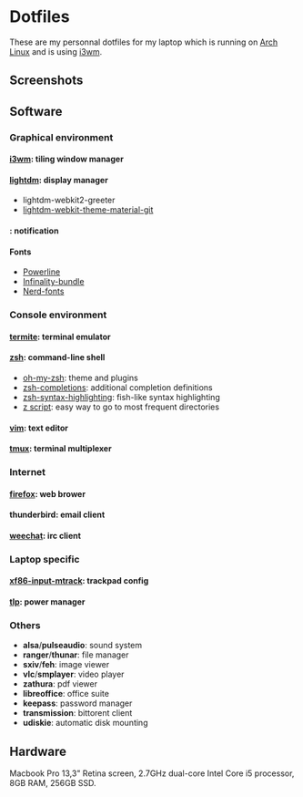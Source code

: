 # Dotfiles

These are my personnal dotfiles for my laptop which is running on [Arch Linux](https://www.archlinux.org/) and is using [i3wm](http://i3wm.org/).

## Screenshots

## Software

### Graphical environment

#### [i3wm](http://i3wm.org/): tiling window manager

#### [lightdm](https://www.freedesktop.org/wiki/Software/LightDM/): display manager

- lightdm-webkit2-greeter
- [lightdm-webkit-theme-material-git](https://github.com/artur9010/lightdm-webkit-material)

#### : notification

#### Fonts

- [Powerline](https://github.com/powerline/fonts)
- [Infinality-bundle](https://wiki.archlinux.org/index.php/Infinality)
- [Nerd-fonts](https://github.com/ryanoasis/nerd-fonts)

### Console environment

#### [termite](https://github.com/thestinger/termite): terminal emulator

#### [zsh](http://www.zsh.org/): command-line shell

- [oh-my-zsh](https://github.com/robbyrussell/oh-my-zsh): theme and plugins
- [zsh-completions](https://github.com/zsh-users/zsh-completions): additional completion definitions
- [zsh-syntax-highlighting](https://github.com/zsh-users/zsh-syntax-highlighting): fish-like syntax highlighting
- [z script](https://github.com/rupa/z): easy way to go to most frequent directories

#### [vim](http://www.vim.org/): text editor

#### [tmux](https://tmux.github.io/): terminal multiplexer

### Internet

#### [firefox](https://www.mozilla.org/en-US/firefox/desktop/): web brower

#### thunderbird: email client

#### [weechat](https://weechat.org/): irc client

### Laptop specific

#### [xf86-input-mtrack](https://github.com/p2rkw/xf86-input-mtrack): trackpad config

#### [tlp](http://linrunner.de/en/tlp/tlp.html): power manager

### Others

   - **alsa**/**pulseaudio**: sound system
   - **ranger**/**thunar**: file manager
   - **sxiv**/**feh**: image viewer
   - **vlc**/**smplayer**: video player
   - **zathura**: pdf viewer
   - **libreoffice**: office suite
   - **keepass**: password manager
   - **transmission**: bittorent client
   - **udiskie**: automatic disk mounting

## Hardware

Macbook Pro 13,3" Retina screen, 2.7GHz dual-core Intel Core i5 processor, 8GB RAM, 256GB SSD.
